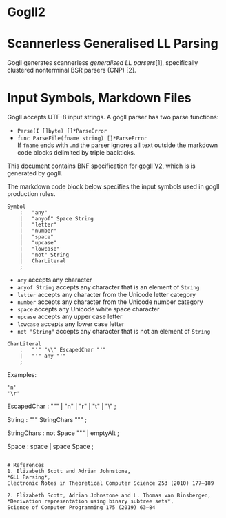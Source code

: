 # Gogll2

# Scannerless Generalised LL Parsing
Gogll generates scannerless *generalised LL parsers*[1], specifically clustered nonterminal BSR parsers (CNP) [2].

# Input Symbols, Markdown Files
Gogll accepts UTF-8 input strings. 
A gogll parser has two parse functions: 
* `Parse(I []byte) []*ParseError`
* `func ParseFile(fname string) []*ParseError`   
If `fname` ends with `.md` the parser ignores all text outside the markdown code blocks delimited by triple backticks. 

This document contains BNF specification for gogll V2, which is is generated by gogll. 

The markdown code block below specifies the input symbols used in gogll production rules.

```
Symbol 
    :   "any"
    |   "anyof" Space String
    |   "letter"
    |   "number"
    |   "space"
    |   "upcase"
    |   "lowcase"
    |   "not" String
    |   CharLiteral 
    ;
```
* `any` accepts any character  
* `anyof String` accepts any character that is an element of `String`  
* `letter` accepts any character from the Unicode letter category  
* `number` accepts any character from the Unicode number category  
* `space` accepts any Unicode white space character
* `upcase` accepts any upper case letter
* `lowcase` accepts any lower case letter
* `not "String"` accepts any character that is not an element of `String`

```
CharLiteral 
    :   "'" "\\" EscapedChar "'"
    |   "'" any "'"
    ;
```

Examples:

    'n'
    '\r'

EscapedChar : "\"" | "n" | "r" | "t" | "\\" ;

String : "\"" StringChars "\"" ;

StringChars
    :   not Space "\""
    |   emptyAlt
    ;

Space
    :   space
    |   space Space
    ;
```

# References
1. Elizabeth Scott and Adrian Johnstone,
*GLL Parsing*,
Electronic Notes in Theoretical Computer Science 253 (2010) 177–189 

2. Elizabeth Scott, Adrian Johnstone and L. Thomas van Binsbergen,
*Derivation representation using binary subtree sets*,
Science of Computer Programming 175 (2019) 63–84